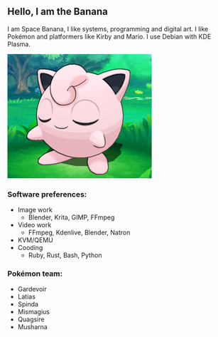 ## Hello, I am the Banana
I am Space Banana, I like systems, programming and digital art. I like Pokémon and platformers like Kirby and Mario. I use Debian with KDE Plasma.

![THE Jigglypuff](jigglypuff_half.png)
### Software preferences:
- Image work
  - Blender, Krita, GIMP, FFmpeg
- Video work
  - FFmpeg, Kdenlive, Blender, Natron
- KVM/QEMU
- Cooding
  - Ruby, Rust, Bash, Python

### Pokémon team:
- Gardevoir
- Latias
- Spinda
- Mismagius
- Quagsire
- Musharna

